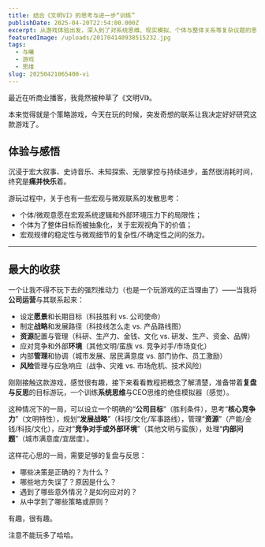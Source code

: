 ```yaml
---
title: 结合《文明VI》的思考与进一步“训练”
publishDate: 2025-04-20T22:54:00.000Z
excerpt: 从游戏体验出发，深入到了对系统思维、现实模拟、个体与整体关系等复杂议题的思考
featuredImage: /uploads/201704140938515232.jpg
tags:
  - 与曦
  - 游戏
  - 思维
slug: 20250421065400-vi
---
```

最近在听商业播客，我竟然被种草了《文明VI》。

本来觉得就是个策略游戏，今天在玩的时候，突发奇想的联系让我决定好好研究这款游戏了。

## 体验与感悟

沉浸于宏大叙事、史诗音乐、未知探索、无限掌控与持续进步，虽然很消耗时间，终究是**痛并快乐**着。

游玩过程中，关于也有一些宏观与微观联系的发散思考：

* 个体/微观意愿在宏观系统逻辑和外部环境压力下的局限性；
* 个体为了整体目标而被抽象化，关于宏观视角下的价值；
* 宏观规律的稳定性与微观细节的复杂性/不确定性之间的张力。

- - -

## 最大的收获

一个让我不得不玩下去的强烈推动力（也是一个玩游戏的正当理由了）——当我将**公司运营**与其联系起来：

* 设定**愿景**和长期目标（科技胜利 vs. 公司使命）
* 制定**战略**和发展路径（科技线怎么走 vs. 产品路线图）
* **资源**配置与管理（科研、生产力、金钱、文化 vs. 研发、生产、资金、品牌）
* 应对竞争和外部**环境**（其他文明/蛮族 vs. 竞争对手/市场变化）
* 内部**管理**和协调（城市发展、居民满意度 vs. 部门协作、员工激励）
* **风险**管理与应急响应（战争、灾难 vs. 市场危机、技术风险）

刚刚接触这款游戏，感觉很有趣，接下来看看教程把概念了解清楚，准备带着**复盘与反思**的目标游玩，一个训练**系统思维**与CEO思维的绝佳模拟器（感觉）。

这种情况下的一局，可以设立一个明确的“**公司目标**”（胜利条件），思考“**核心竞争力**”（文明特性），规划“**发展战略**”（科技/文化/军事路线），管理“**资源**”（产能/金钱/科技/文化），应对“**竞争对手或外部环境**”（其他文明与蛮族），处理“**内部问题**”（城市满意度/宜居度）。

这样花心思的一局，需要足够的复盘与反思：

* 哪些决策是正确的？为什么？
* 哪些地方失误了？原因是什么？
* 遇到了哪些意外情况？是如何应对的？
* 从中学到了哪些策略或原则？

有趣，很有趣。

注意不能玩多了哈哈。
